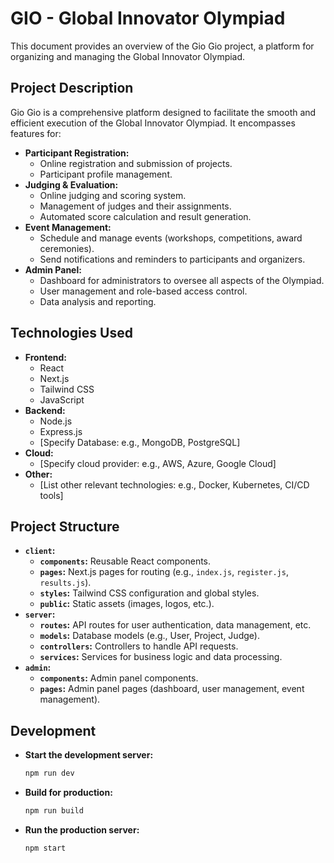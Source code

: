 # GIO - Global Innovator Olympiad

This document provides an overview of the Gio Gio project, a platform for organizing and managing the Global Innovator Olympiad.

## Project Description

Gio Gio is a comprehensive platform designed to facilitate the smooth and efficient execution of the Global Innovator Olympiad. It encompasses features for:

* **Participant Registration:** 
    * Online registration and submission of projects.
    * Participant profile management.
* **Judging & Evaluation:**
    * Online judging and scoring system.
    * Management of judges and their assignments.
    * Automated score calculation and result generation.
* **Event Management:**
    * Schedule and manage events (workshops, competitions, award ceremonies).
    * Send notifications and reminders to participants and organizers.
* **Admin Panel:** 
    * Dashboard for administrators to oversee all aspects of the Olympiad.
    * User management and role-based access control.
    * Data analysis and reporting.

## Technologies Used

* **Frontend:**
    * React
    * Next.js
    * Tailwind CSS
    * JavaScript
* **Backend:**
    * Node.js
    * Express.js 
    * [Specify Database: e.g., MongoDB, PostgreSQL]
* **Cloud:** 
    * [Specify cloud provider: e.g., AWS, Azure, Google Cloud] 
* **Other:** 
    * [List other relevant technologies: e.g., Docker, Kubernetes, CI/CD tools]

## Project Structure

* **`client`:** 
    * **`components`:** Reusable React components.
    * **`pages`:** Next.js pages for routing (e.g., `index.js`, `register.js`, `results.js`).
    * **`styles`:** Tailwind CSS configuration and global styles.
    * **`public`:** Static assets (images, logos, etc.).
* **`server`:** 
    * **`routes`:** API routes for user authentication, data management, etc.
    * **`models`:** Database models (e.g., User, Project, Judge).
    * **`controllers`:** Controllers to handle API requests.
    * **`services`:** Services for business logic and data processing.
* **`admin`:** 
    * **`components`:** Admin panel components.
    * **`pages`:** Admin panel pages (dashboard, user management, event management).

## Development

* **Start the development server:**
    ```bash
    npm run dev 
    ```

* **Build for production:**
    ```bash
    npm run build
    ```

* **Run the production server:**
    ```bash
    npm start
    ```
